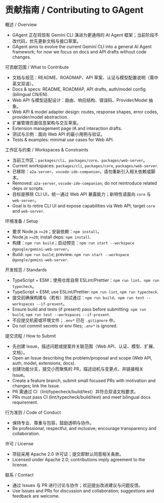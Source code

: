 # 贡献指南 / Contributing to GAgent

概述 / Overview
- GAgent 正在将现有 Gemini CLI 演进为更通用的 AI Agent 框架；当前阶段不改代码，优先更新文档与接口草案。
- GAgent aims to evolve the current Gemini CLI into a general AI Agent framework; for now we focus on docs and API drafts without code changes.

可贡献范围 / What to Contribute
- 文档与规范：README、ROADMAP、API 草案、认证与模型配置说明（需中英文双语）。
- Docs & specs: README, ROADMAP, API drafts, auth/model config (bilingual CN/EN).
- Web API 与模型适配设计：路由、响应结构、错误码、Provider/Model 抽象。
- Web API & model adapter design: routes, response shapes, error codes, provider/model abstraction.
- 扩展管理页面信息架构与交互草案。
- Extension management page IA and interaction drafts.
- 测试与示例：面向 Web API 的最小用例与验证。
- Tests & examples: minimal use cases for Web API.

工作区与约束 / Workspaces & Constraints
- 当前工作区：`packages/cli`、`packages/core`、`packages/web-server`。
- Current workspaces: `packages/cli`, `packages/core`, `packages/web-server`.
- 已移除：`a2a-server`、`vscode-ide-companion`，请勿重新引入相关依赖或脚本。
- Removed: `a2a-server`, `vscode-ide-companion`; do not reintroduce related deps or scripts.
- 目标是移除 CLI UI，统一通过 Web API 暴露能力；新特性请面向 `core` 与 `web-server`。
- Goal is to retire CLI UI and expose capabilities via Web API; target `core` and `web-server`.

环境准备 / Setup
- 要求 Node.js `>=20`；安装依赖：`npm install`。
- Node.js `>=20`; install deps: `npm install`.
- 构建：`npm run build`；启动预览：`npm run start --workspace @google/gemini-web-server`。
- Build: `npm run build`; preview: `npm run start --workspace @google/gemini-web-server`.

开发规范 / Standards
- TypeScript + ESM；使用仓库自带 ESLint/Prettier：`npm run lint`、`npm run typecheck`。
- TypeScript + ESM; use ESLint/Prettier: `npm run lint`, `npm run typecheck`.
- 提交前确保构建与（若有）测试通过：`npm run build`、`npm run test --workspaces --if-present`。
- Ensure build and tests (if present) pass before submitting: `npm run build`, `npm run test --workspaces --if-present`.
- 不应提交机密或环境文件；`.env*` 已在 `.gitignore` 中。
- Do not commit secrets or env files; `.env*` is ignored.

提交流程 / How to Submit
- 先创建 Issue，描述问题或提案并关联范围（Web API、认证、模型、扩展、文档）。
- Open an Issue describing the problem/proposal and scope (Web API, auth, model, extensions, docs).
- 创建功能分支，提交小而聚焦的 PR，描述动机与变更点，并链接相关 Issue。
- Create a feature branch, submit small focused PRs with motivation and changes; link the Issue.
- PR 需通过 CI（lint/typecheck/build/test）并符合双语文档要求。
- PRs must pass CI (lint/typecheck/build/test) and meet bilingual docs requirement.

行为准则 / Code of Conduct
- 保持专业、尊重与包容，鼓励透明与协作。
- Be professional, respectful, and inclusive; encourage transparency and collaboration.

许可 / License
- 项目采用 Apache 2.0 许可证；提交即默认同意相关条款。
- Licensed under Apache 2.0; contributions imply agreement to the license.

联系 / Contact
- 通过 Issues 与 PR 进行讨论与协作；欢迎提出改进建议与问题反馈。
- Use Issues and PRs for discussion and collaboration; suggestions and feedback are welcome.
